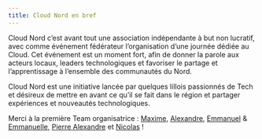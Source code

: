 ```yaml
---
title: Cloud Nord en bref
---
```

Cloud Nord c’est avant tout une association indépendante à but non lucratif, avec comme événement fédérateur l’organisation d’une journée dédiée au Cloud. Cet événement est un moment fort, afin de donner la parole aux acteurs locaux, leaders technologiques et favoriser le partage et l’apprentissage à l’ensemble des communautés du Nord.

Cloud Nord est une initiative lancée par quelques lillois passionnés de Tech et désireux de mettre en avant ce qu’il se fait dans le région et partager expériences et nouveautés technologiques.

Merci à la première Team organisatrice : [Maxime](https://twitter.com/mderoullers), [Alexandre](https://twitter.com/a_vandekerkhove), [Emmanuel](https://twitter.com/EmmanuelDemey) & [Emmanuelle](https://twitter.com/EGouvart), [Pierre Alexandre](https://www.linkedin.com/in/paulalexandrechretien/?originalSubdomain=fr) et [Nicolas](https://www.linkedin.com/in/nicolaszago/) !